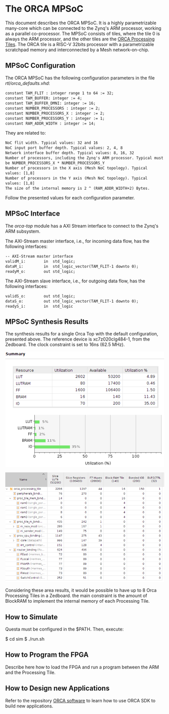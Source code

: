 # The ORCA MPSoC

This document describes the ORCA MPSoC. It is a highly parametrizable many-core
which can be connected to the Zynq's ARM processor, working as a parallel co-processor.
The MPSoC consists of tiles, where the tile 0 is always the ARM processor, and the other 
tiles are the [ORCA Processing Tiles](./processing-tile.md). The ORCA tile is a RISC-V 32bits processor with a parametrizable scratchpad memory and interconnected by a Mesh network-on-chip.

## MPSoC Configuration

The ORCA MPSoC has the following configuration parameters in the file *rtl/orca_defaults.vhd*:

    constant TAM_FLIT : integer range 1 to 64 := 32;
    constant TAM_BUFFER: integer := 4;
    constant TAM_BUFFER_DMNI: integer := 16;
    constant NUMBER_PROCESSORS : integer := 2;
    constant NUMBER_PROCESSORS_X : integer := 2;
    constant NUMBER_PROCESSORS_Y : integer := 1;
    constant RAM_ADDR_WIDTH : integer := 14;

They are related to:

    NoC flit width. Typical values: 32 and 16
    NoC input port buffer depth. Typical values: 2, 4, 8
    Network interface buffer depth. Typical values: 8, 16, 32
    Number of processors, including the Zynq's ARM processor. Typical must be NUMBER_PROCESSORS_X * NUMBER_PROCESSORS_Y
    Number of processors in the X axis (Mesh NoC topology). Typical values: [1,8]
    Number of processors in the Y axis (Mesh NoC topology). Typical values: [1,8]
    The size of the internal memory is 2 ^ (RAM_ADDR_WIDTH+2) Bytes.

Follow the presented values for each configuration parameter.

## MPSoC Interface

The *orca-top* module has a AXI Stream interface to connect to the Zynq's ARM subsystem.

The AXI-Stream master interface, i.e., for incoming data flow, has the following interfaces:

    -- AXI-Stream master interface 
    validM_i:        in  std_logic;
    dataM_i:         in  std_logic_vector(TAM_FLIT-1 downto 0);
    readyM_o:        out std_logic;

The AXI-Stream slave interface, i.e., for outgoing data flow, has the following interfaces:

    validS_o:        out std_logic;
    dataS_o:         out std_logic_vector(TAM_FLIT-1 downto 0);
    readyS_i:        in  std_logic


## MPSoC Synthesis Results

The synthesis results for a single Orca Top with the default configuration, presented above.
The reference device is xc7z020clg484-1, from the Zedboard. The clock constraint is set to 16ns (62.5 MHz).

![Area summary](images/area-summary.png)

![Area Hierarchy](images/area-hier.png)

Considering these area results, it would be possible to have up to 8 Orca Processing Tiles in a Zedboard. the main constraint is the amount of BlockRAM to implement the internal memory of each 
Processing Tile.

## How to Simulate

Questa must be configured in the $PATH. Then, execute:

$ cd sim
$ ./run.sh

## How to Program the FPGA

Describe here how to load the FPGA and run a program between the ARM and the Processing Tile.

## How to Design new Applications

Refer to the repository [ORCA software](https://github.com/andersondomingues/orca-software) to 
learn how to use ORCA SDK to build new applications.
